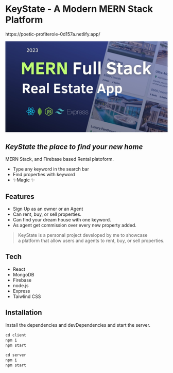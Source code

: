 <h1 class="code-line" data-line-start=0 data-line-end=1 ><a id="KeyState_0"></a>KeyState - A Modern MERN Stack Platform </h1>

<p class="has-line-data" data-line-start="4" data-line-end="5"> https://poetic-profiterole-0d157a.netlify.app/</p>

![Project Image](https://github.com/Harsh1032/KeyState/blob/main/client/public/keystate.jpg)

<h2 class="code-line" data-line-start=1 data-line-end=2 ><a id="_KeyState_the_place_to_find_your_new_home__1"></a><em>KeyState the place to find your new home</em></h2>
<p class="has-line-data" data-line-start="4" data-line-end="5">MERN Stack, and Firebase based Rental platoform.</p>
<ul>
<li class="has-line-data" data-line-start="6" data-line-end="7">Type any keyword in the search bar</li>
<li class="has-line-data" data-line-start="7" data-line-end="8">Find properties with keyword</li>
<li class="has-line-data" data-line-start="8" data-line-end="10">✨Magic ✨</li>
</ul>
<h2 class="code-line" data-line-start=10 data-line-end=11 ><a id="Features_10"></a>Features</h2>
<ul>
<li class="has-line-data" data-line-start="12" data-line-end="13">Sign Up as an owner or an Agent</li>
<li class="has-line-data" data-line-start="13" data-line-end="14">Can rent, buy, or sell properties.</li>
<li class="has-line-data" data-line-start="14" data-line-end="15">Can find your dream house with one keyword.</li>
<li class="has-line-data" data-line-start="15" data-line-end="17">As agent get commission over every new property added.</li>
</ul>
<blockquote>
<p class="has-line-data" data-line-start="17" data-line-end="19">KeyState is a personal project developed by me to showcase<br>
a platform that allow users and agents to rent, buy, or sell properties.</p>
</blockquote>
<h2 class="code-line" data-line-start=20 data-line-end=21 ><a id="Tech_20"></a>Tech</h2>
<ul>
<li class="has-line-data" data-line-start="22" data-line-end="23">React</li>
<li class="has-line-data" data-line-start="23" data-line-end="24">MongoDB</li>
<li class="has-line-data" data-line-start="24" data-line-end="25">Firebase</li>
<li class="has-line-data" data-line-start="25" data-line-end="26">node.js</li>
<li class="has-line-data" data-line-start="26" data-line-end="27">Express</li>
<li class="has-line-data" data-line-start="27" data-line-end="29">Taiwlind CSS</li>
</ul>
<h2 class="code-line" data-line-start=29 data-line-end=30 ><a id="Installation_29"></a>Installation</h2>
<p class="has-line-data" data-line-start="31" data-line-end="32">Install the dependencies and devDependencies and start the server.</p>
<pre><code class="has-line-data" data-line-start="34" data-line-end="38" class="language-sh"><span class="hljs-built_in">cd</span> client
npm i
npm start
</code></pre>
<pre><code class="has-line-data" data-line-start="40" data-line-end="44" class="language-sh"><span class="hljs-built_in">cd</span> server
npm i
npm start
</code></pre>
